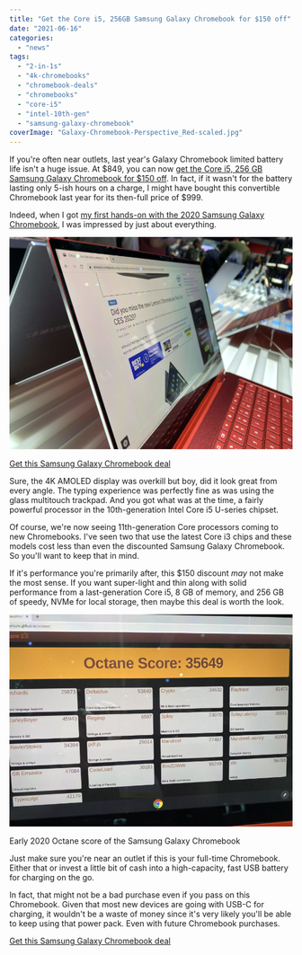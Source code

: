 ```yaml
---
title: "Get the Core i5, 256GB Samsung Galaxy Chromebook for $150 off"
date: "2021-06-16"
categories: 
  - "news"
tags: 
  - "2-in-1s"
  - "4k-chromebooks"
  - "chromebook-deals"
  - "chromebooks"
  - "core-i5"
  - "intel-10th-gen"
  - "samsung-galaxy-chromebook"
coverImage: "Galaxy-Chromebook-Perspective_Red-scaled.jpg"
---
```


If you're often near outlets, last year's Galaxy Chromebook limited battery life isn't a huge issue. At $849, you can now [get the Core i5, 256 GB Samsung Galaxy Chromebook for $150 off](https://www.samsung.com/us/computing/chromebooks/buy/?skipModel=galaxy-chromebook). In fact, if it wasn't for the battery lasting only 5-ish hours on a charge, I might have bought this convertible Chromebook last year for its then-full price of $999.

Indeed, when I got [my first hands-on with the 2020 Samsung Galaxy Chromebook](https://www.aboutchromebooks.com/news/samsung-galaxy-chromebook-hands-on-yes-its-as-nice-as-it-looks/), I was impressed by just about everything.

![Samsung Galaxy Chromebook display viewing angle](images/IMG_0708-scaled.jpg)

[Get this Samsung Galaxy Chromebook deal](https://www.samsung.com/us/computing/chromebooks/buy/?skipModel=galaxy-chromebook "Get this Samsung Galaxy Chromebook deal")

Sure, the 4K AMOLED display was overkill but boy, did it look great from every angle. The typing experience was perfectly fine as was using the glass multitouch trackpad. And you got what was at the time, a fairly powerful processor in the 10th-generation Intel Core i5 U-series chipset.

Of course, we're now seeing 11th-generation Core processors coming to new Chromebooks. I've seen two that use the latest Core i3 chips and these models cost less than even the discounted Samsung Galaxy Chromebook. So you'll want to keep that in mind.

If it's performance you're primarily after, this $150 discount _may_ not make the most sense. If you want super-light and thin along with solid performance from a last-generation Core i5, 8 GB of memory, and 256 GB of speedy, NVMe for local storage, then maybe this deal is worth the look.

![Early 2020 Octane score of the Samsung Galaxy Chromebook](images/IMG_0712-scaled.jpg)

Early 2020 Octane score of the Samsung Galaxy Chromebook

Just make sure you're near an outlet if this is your full-time Chromebook. Either that or invest a little bit of cash into a high-capacity, fast USB battery for charging on the go.

In fact, that might not be a bad purchase even if you pass on this Chromebook. Given that most new devices are going with USB-C for charging, it wouldn't be a waste of money since it's very likely you'll be able to keep using that power pack. Even with future Chromebook purchases.

[Get this Samsung Galaxy Chromebook deal](https://www.samsung.com/us/computing/chromebooks/buy/?skipModel=galaxy-chromebook "Get this Samsung Galaxy Chromebook deal")
